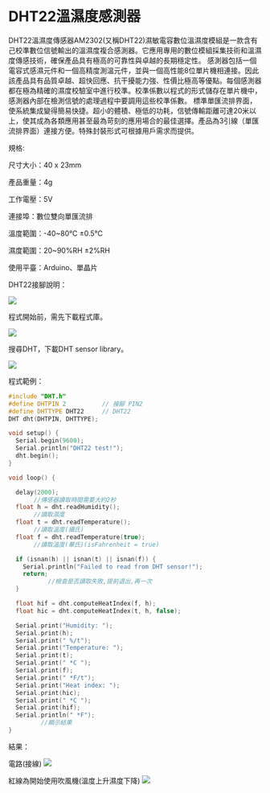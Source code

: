 ﻿# DHT22溫濕度感測器

DHT22溫濕度傳感器AM2302(又稱DHT22)濕敏電容數位溫濕度模組是一款含有己校準數位信號輸出的溫濕度複合感測器。它應用專用的數位模組採集技術和溫濕度傳感技術，確保產品具有極高的可靠性與卓越的長期穩定性。
感測器包括一個電容式感濕元件和一個高精度測溫元件，並與一個高性能8位單片機相連接。因此該產品具有品質卓越、超快回應、抗干擾能力強、性價比極高等優點。每個感測器都在極為精確的濕度校驗室中進行校準。校準係數以程式的形式儲存在單片機中，感測器內部在檢測信號的處理過程中要調用這些校準係數。
標準單匯流排界面，使系統集成變得簡易快捷。超小的體積、極低的功耗，信號傳輸距離可達20米以上，使其成為各類應用甚至最為苛刻的應用場合的最佳選擇。產品為3引線（單匯流排界面）連接方便。特殊封裝形式可根據用戶需求而提供。

規格: 

尺寸大小：40 x 23mm

產品重量：4g

工作電壓：5V

連接埠：數位雙向單匯流排

溫度範圍：-40\~80℃ ±0.5℃

濕度範圍：20\~90%RH ±2%RH

使用平臺：Arduino、單晶片

DHT22接腳說明：

![](~@sensors/DHT22/DHT22.jpg)

程式開始前，需先下載程式庫。

![](~@sensors/DHT22/DHT22L.jpg)

搜尋DHT，下載DHT sensor library。

![](~@sensors/DHT22/tempsnip.png)

程式範例：
```cpp
#include "DHT.h"
#define DHTPIN 2          // 接腳 PIN2
#define DHTTYPE DHT22     // DHT22
DHT dht(DHTPIN, DHTTYPE);

void setup() {
  Serial.begin(9600);
  Serial.println("DHT22 test!");
  dht.begin();
}

void loop() {

  delay(2000);   
       //傳感器讀取時間需要大約2秒
  float h = dht.readHumidity();
       //讀取濕度 
  float t = dht.readTemperature();
       //讀取溫度(攝氏)
  float f = dht.readTemperature(true);
       //讀取溫度(華氏)(isFahrenheit = true)

  if (isnan(h) || isnan(t) || isnan(f)) {
    Serial.println("Failed to read from DHT sensor!");
    return;
           //檢查是否讀取失敗,提前退出,再一次
  }

  float hif = dht.computeHeatIndex(f, h);
  float hic = dht.computeHeatIndex(t, h, false);

  Serial.print("Humidity: ");
  Serial.print(h);
  Serial.print(" %/t");
  Serial.print("Temperature: ");
  Serial.print(t);
  Serial.print(" *C ");
  Serial.print(f);
  Serial.print(" *F/t");
  Serial.print("Heat index: ");
  Serial.print(hic);
  Serial.print(" *C ");
  Serial.print(hif);
  Serial.println(" *F");
         //顯示結果
}
```
結果：

電路(接線)
![](~@sensors/DHT22/DHT22(3).jpg)

紅線為開始使用吹風機(溫度上升濕度下降)
![](~@sensors/DHT22/DHT22(1).png)


